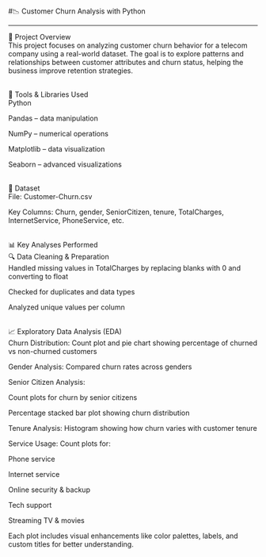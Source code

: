 #📉 Customer Churn Analysis with Python
<hr>
📝 Project Overview <br>
This project focuses on analyzing customer churn behavior for a telecom company using a real-world dataset. The goal is to explore patterns and relationships between customer attributes and churn status, helping the business improve retention strategies. <br>
 <br>

🧰 Tools & Libraries Used <br>
Python <br>

Pandas – data manipulation <br>

NumPy – numerical operations <br>

Matplotlib – data visualization <br>

Seaborn – advanced visualizations <br>
 <br>

📂 Dataset <br>
File: Customer-Churn.csv <br>

Key Columns: Churn, gender, SeniorCitizen, tenure, TotalCharges, InternetService, PhoneService, etc. <br>
 <br>

📊 Key Analyses Performed <br>
🔍 Data Cleaning & Preparation <br>
Handled missing values in TotalCharges by replacing blanks with 0 and converting to float <br>

Checked for duplicates and data types <br>

Analyzed unique values per column <br>
 <br>

📈 Exploratory Data Analysis (EDA) <br>
Churn Distribution: Count plot and pie chart showing percentage of churned vs non-churned customers <br>

Gender Analysis: Compared churn rates across genders <br>

Senior Citizen Analysis: <br>

Count plots for churn by senior citizens <br>

Percentage stacked bar plot showing churn distribution <br>

Tenure Analysis: Histogram showing how churn varies with customer tenure <br>
 
Service Usage: Count plots for: <br>

Phone service <br>

Internet service <br>

Online security & backup <br>

Tech support

Streaming TV & movies

Each plot includes visual enhancements like color palettes, labels, and custom titles for better understanding.

